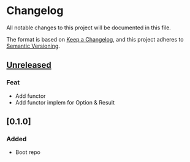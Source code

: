 # Changelog

All notable changes to this project will be documented in this file.

The format is based on [Keep a Changelog](https://keepachangelog.com/en/1.0.0/),
and this project adheres to [Semantic Versioning](https://semver.org/spec/v2.0.0.html).

## [Unreleased]

### Feat

- Add functor
- Add functor implem for Option & Result

## [0.1.0]

### Added

-   Boot repo

[Unreleased]: https://github.com/Miaxos/fp-rs/compare/v0.1.0...HEAD
